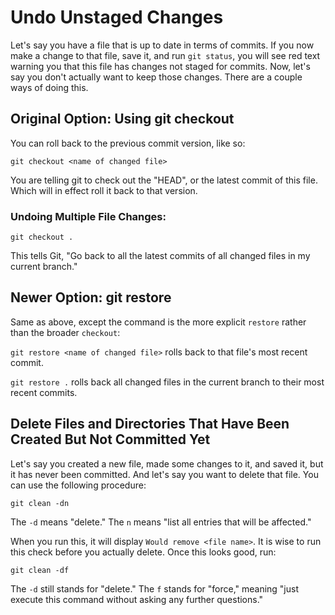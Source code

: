 # Undo Unstaged Changes

Let's say you have a file that is up to date in terms of commits.  If you now make a change to that file, save it, and run `git status`, you will see red text warning you that this file has changes not staged for commits.  Now, let's say you don't actually want to keep those changes.  There are a couple ways of doing this.


## Original Option: Using git checkout

You can roll back to the previous commit version, like so:

`git checkout <name of changed file>`

You are telling git to check out the "HEAD", or the latest commit of this file.  Which will in effect roll it back to that version.

### Undoing Multiple File Changes:

`git checkout .`

This tells Git, "Go back to all the latest commits of all changed files in my current branch."


## Newer Option: git restore

Same as above, except the command is the more explicit `restore` rather than the broader `checkout`:

`git restore <name of changed file>` rolls back to that file's most recent commit.

`git restore .` rolls back all changed files in the current branch to their most recent commits.


## Delete Files and Directories That Have Been Created But Not Committed Yet

Let's say you created a new file, made some changes to it, and saved it, but it has never been committed.  And let's say you want to delete that file.  You can use the following procedure:

`git clean -dn`

The `-d` means "delete."  The `n` means "list all entries that will be affected."

When you run this, it will display `Would remove <file name>`.  It is wise to run this check before you actually delete.  Once this looks good, run:

`git clean -df`

The `-d` still stands for "delete."  The `f` stands for "force," meaning "just execute this command without asking any further questions."